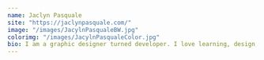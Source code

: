 ```yaml
---
name: Jaclyn Pasquale
site: "https://jaclynpasquale.com/"
image: "/images/JacylnPasqualeBW.jpg"
colorimg: "/images/JacylnPasqualeColor.jpg"
bio: I am a graphic designer turned developer. I love learning, design, code, coffee and cats. I want to be an awesome front end developer.
---
```


